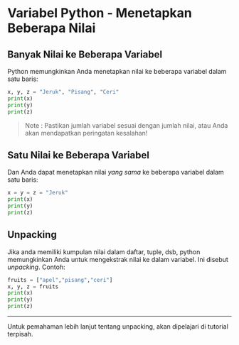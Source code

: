 # Variabel Python - Menetapkan Beberapa Nilai
## Banyak Nilai ke Beberapa Variabel
Python memungkinkan Anda menetapkan nilai ke beberapa variabel dalam satu baris:

```py
x, y, z = "Jeruk", "Pisang", "Ceri"
print(x)
print(y)
print(z)
```

> Note : Pastikan jumlah variabel sesuai dengan jumlah nilai, atau Anda akan mendapatkan peringatan kesalahan!

## Satu Nilai ke Beberapa Variabel
Dan Anda dapat menetapkan nilai *yang sama* ke beberapa variabel dalam satu baris:

```py
x = y = z = "Jeruk"
print(x)
print(y)
print(z)
```
## Unpacking
Jika anda memiliki kumpulan nilai dalam daftar, tuple, dsb, python memungkinkan Anda untuk mengekstrak nilai ke dalam variabel. Ini disebut *unpacking*.
Contoh:

```py
fruits = ["apel","pisang","ceri"]
x, y, z = fruits
print(x)
print(y)
print(z)
```

---
Untuk pemahaman lebih lanjut tentang unpacking, akan dipelajari di tutorial terpisah.
